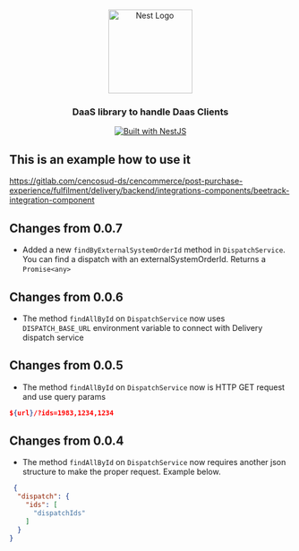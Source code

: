 <h1 ></h1>

<div align="center">
  <a href="http://nestjs.com/" target="_blank">
    <img src="https://nestjs.com/img/logo_text.svg" width="150" alt="Nest Logo" />
  </a>
</div>

<h3 align="center">DaaS library to handle Daas Clients</h3>

<div align="center">
  <a href="https://nestjs.com" target="_blank">
    <img src="https://img.shields.io/badge/built%20with-NestJs-red.svg" alt="Built with NestJS">
  </a>
</div>

## This is an example how to use it

https://gitlab.com/cencosud-ds/cencommerce/post-purchase-experience/fulfilment/delivery/backend/integrations-components/beetrack-integration-component

## Changes from 0.0.7

- Added a new `findByExternalSystemOrderId` method in `DispatchService`. You can find a dispatch with an externalSystemOrderId.
Returns a `Promise<any>`

## Changes from 0.0.6

- The method `findAllById` on `DispatchService` now uses `DISPATCH_BASE_URL` environment variable to connect with Delivery dispatch service


## Changes from 0.0.5

- The method `findAllById` on `DispatchService` now is HTTP GET request and use query params 

```json
${url}/?ids=1983,1234,1234
```

## Changes from 0.0.4

- The method `findAllById` on `DispatchService` now requires another json structure to make the proper request. Example below.

```json
 {
  "dispatch": {
    "ids": [
      "dispatchIds"
    ]
  }
}
```